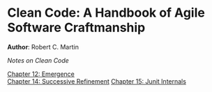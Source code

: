 # Clean Code: A Handbook of Agile Software Craftmanship  
**Author**: Robert C. Martin  

*Notes on Clean Code*

[Chapter 12: Emergence](https://github.com/seblexis/notes/blob/master/clean_code/chapter12.md)  
[Chapter 14: Successive Refinement](https://github.com/seblexis/notes/blob/master/clean_code/chapter14.md)
[Chapter 15: Junit Internals](https://github.com/seblexis/notes/blob/master/clean_code/chapter15.md)
